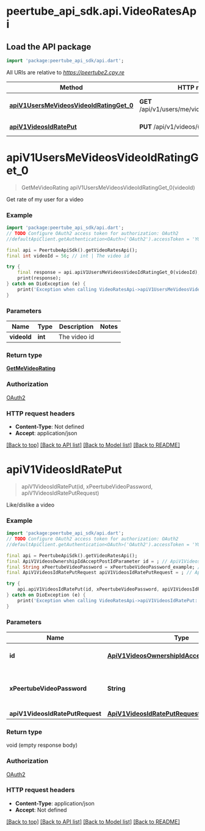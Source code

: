 # peertube_api_sdk.api.VideoRatesApi

## Load the API package
```dart
import 'package:peertube_api_sdk/api.dart';
```

All URIs are relative to *https://peertube2.cpy.re*

Method | HTTP request | Description
------------- | ------------- | -------------
[**apiV1UsersMeVideosVideoIdRatingGet_0**](VideoRatesApi.md#apiv1usersmevideosvideoidratingget_0) | **GET** /api/v1/users/me/videos/{videoId}/rating | Get rate of my user for a video
[**apiV1VideosIdRatePut**](VideoRatesApi.md#apiv1videosidrateput) | **PUT** /api/v1/videos/{id}/rate | Like/dislike a video


# **apiV1UsersMeVideosVideoIdRatingGet_0**
> GetMeVideoRating apiV1UsersMeVideosVideoIdRatingGet_0(videoId)

Get rate of my user for a video

### Example
```dart
import 'package:peertube_api_sdk/api.dart';
// TODO Configure OAuth2 access token for authorization: OAuth2
//defaultApiClient.getAuthentication<OAuth>('OAuth2').accessToken = 'YOUR_ACCESS_TOKEN';

final api = PeertubeApiSdk().getVideoRatesApi();
final int videoId = 56; // int | The video id

try {
    final response = api.apiV1UsersMeVideosVideoIdRatingGet_0(videoId);
    print(response);
} catch on DioException (e) {
    print('Exception when calling VideoRatesApi->apiV1UsersMeVideosVideoIdRatingGet_0: $e\n');
}
```

### Parameters

Name | Type | Description  | Notes
------------- | ------------- | ------------- | -------------
 **videoId** | **int**| The video id | 

### Return type

[**GetMeVideoRating**](GetMeVideoRating.md)

### Authorization

[OAuth2](../README.md#OAuth2)

### HTTP request headers

 - **Content-Type**: Not defined
 - **Accept**: application/json

[[Back to top]](#) [[Back to API list]](../README.md#documentation-for-api-endpoints) [[Back to Model list]](../README.md#documentation-for-models) [[Back to README]](../README.md)

# **apiV1VideosIdRatePut**
> apiV1VideosIdRatePut(id, xPeertubeVideoPassword, apiV1VideosIdRatePutRequest)

Like/dislike a video

### Example
```dart
import 'package:peertube_api_sdk/api.dart';
// TODO Configure OAuth2 access token for authorization: OAuth2
//defaultApiClient.getAuthentication<OAuth>('OAuth2').accessToken = 'YOUR_ACCESS_TOKEN';

final api = PeertubeApiSdk().getVideoRatesApi();
final ApiV1VideosOwnershipIdAcceptPostIdParameter id = ; // ApiV1VideosOwnershipIdAcceptPostIdParameter | The object id, uuid or short uuid
final String xPeertubeVideoPassword = xPeertubeVideoPassword_example; // String | Required on password protected video
final ApiV1VideosIdRatePutRequest apiV1VideosIdRatePutRequest = ; // ApiV1VideosIdRatePutRequest | 

try {
    api.apiV1VideosIdRatePut(id, xPeertubeVideoPassword, apiV1VideosIdRatePutRequest);
} catch on DioException (e) {
    print('Exception when calling VideoRatesApi->apiV1VideosIdRatePut: $e\n');
}
```

### Parameters

Name | Type | Description  | Notes
------------- | ------------- | ------------- | -------------
 **id** | [**ApiV1VideosOwnershipIdAcceptPostIdParameter**](.md)| The object id, uuid or short uuid | 
 **xPeertubeVideoPassword** | **String**| Required on password protected video | [optional] 
 **apiV1VideosIdRatePutRequest** | [**ApiV1VideosIdRatePutRequest**](ApiV1VideosIdRatePutRequest.md)|  | [optional] 

### Return type

void (empty response body)

### Authorization

[OAuth2](../README.md#OAuth2)

### HTTP request headers

 - **Content-Type**: application/json
 - **Accept**: Not defined

[[Back to top]](#) [[Back to API list]](../README.md#documentation-for-api-endpoints) [[Back to Model list]](../README.md#documentation-for-models) [[Back to README]](../README.md)

